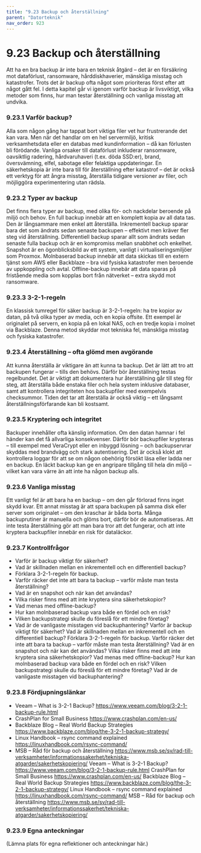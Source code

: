 ```yaml
---
title: "9.23 Backup och återställning"
parent: "Datorteknik"
nav_order: 923
---
```


# 9.23 Backup och återställning

Att ha en bra backup är inte bara en teknisk åtgärd – det är en försäkring mot dataförlust, ransomware, hårddiskhaverier, mänskliga misstag och katastrofer. Trots det är backup ofta något som prioriteras först efter att något gått fel. I detta kapitel går vi igenom varför backup är livsviktigt, vilka metoder som finns, hur man testar återställning och vanliga misstag att undvika.
### 9.23.1 Varför backup?
Alla som någon gång har tappat bort viktiga filer vet hur frustrerande det kan vara. Men när det handlar om en hel servermiljö, kritisk verksamhetsdata eller en databas med kundinformation – då kan förlusten bli förödande. Vanliga orsaker till dataförlust inkluderar ransomware, oavsiktlig radering, hårdvaruhaveri (t.ex. döda SSD:er), brand, översvämning, elfel, sabotage eller felaktiga uppdateringar. En säkerhetskopia är inte bara till för återställning efter katastrof – det är också ett verktyg för att ångra misstag, återställa tidigare versioner av filer, och möjliggöra experimentering utan rädsla.
### 9.23.2 Typer av backup
Det finns flera typer av backup, med olika för- och nackdelar beroende på miljö och behov. En full backup innebär att en komplett kopia av all data tas. Den är långsammare men enkel att återställa. Inkrementell backup sparar bara det som ändrats sedan senaste backupen – effektivt men kräver fler steg vid återställning. Differentiell backup sparar allt som ändrats sedan senaste fulla backup och är en kompromiss mellan snabbhet och enkelhet. Snapshot är en ögonblicksbild av ett system, vanligt i virtualiseringsmiljöer som Proxmox. Molnbaserad backup innebär att data skickas till en extern tjänst som AWS eller Backblaze – bra vid fysiska katastrofer men beroende av uppkoppling och avtal. Offline-backup innebär att data sparas på fristående media som kopplas bort från nätverket – extra skydd mot ransomware.
### 9.23.3 3-2-1-regeln
En klassisk tumregel för säker backup är 3-2-1-regeln: ha tre kopior av datan, på två olika typer av media, och en kopia offsite. Ett exempel är originalet på servern, en kopia på en lokal NAS, och en tredje kopia i molnet via Backblaze. Denna metod skyddar mot tekniska fel, mänskliga misstag och fysiska katastrofer.
### 9.23.4 Återställning – ofta glömd men avgörande
Att kunna återställa är viktigare än att kunna ta backup. Det är lätt att tro att backupen fungerar – tills den behövs. Därför bör återställning testas regelbundet. Det är viktigt att dokumentera hur återställning går till steg för steg, att återställa både enstaka filer och hela system inklusive databaser, samt att kontrollera integriteten hos backupfiler med exempelvis checksummor. Tiden det tar att återställa är också viktig – ett långsamt återställningsförfarande kan bli kostsamt.
### 9.23.5 Kryptering och integritet
Backuper innehåller ofta känslig information. Om den datan hamnar i fel händer kan det få allvarliga konsekvenser. Därför bör backupfiler krypteras – till exempel med VeraCrypt eller en inbyggd lösning – och backupservrar skyddas med brandvägg och stark autentisering. Det är också klokt att kontrollera loggar för att se om någon obehörig försökt läsa eller ladda ner en backup. En läckt backup kan ge en angripare tillgång till hela din miljö – vilket kan vara värre än att inte ha någon backup alls.
### 9.23.6 Vanliga misstag
Ett vanligt fel är att bara ha en backup – om den går förlorad finns inget skydd kvar. Ett annat misstag är att spara backupen på samma disk eller server som originalet – om den kraschar är båda borta. Många backuprutiner är manuella och glöms bort, därför bör de automatiseras. Att inte testa återställning gör att man bara tror att det fungerar, och att inte kryptera backupfiler innebär en risk för dataläckor.
### 9.23.7 Kontrollfrågor
- Varför är backup viktigt för säkerhet?
- Vad är skillnaden mellan en inkrementell och en differentiell backup?
- Förklara 3-2-1-regeln för backup.
- Varför räcker det inte att bara ta backup – varför måste man testa återställning?
- Vad är en snapshot och när kan det användas?
- Vilka risker finns med att inte kryptera sina säkerhetskopior?
- Vad menas med offline-backup?
- Hur kan molnbaserad backup vara både en fördel och en risk?
- Vilken backupstrategi skulle du föreslå för ett mindre företag?
- Vad är de vanligaste misstagen vid backuphantering?
Varför är backup viktigt för säkerhet?
Vad är skillnaden mellan en inkrementell och en differentiell backup?
Förklara 3-2-1-regeln för backup.
Varför räcker det inte att bara ta backup – varför måste man testa återställning?
Vad är en snapshot och när kan det användas?
Vilka risker finns med att inte kryptera sina säkerhetskopior?
Vad menas med offline-backup?
Hur kan molnbaserad backup vara både en fördel och en risk?
Vilken backupstrategi skulle du föreslå för ett mindre företag?
Vad är de vanligaste misstagen vid backuphantering?
### 9.23.8 Fördjupningslänkar
- Veeam – What is 3-2-1 Backup? https://www.veeam.com/blog/3-2-1-backup-rule.html
- CrashPlan for Small Business https://www.crashplan.com/en-us/
- Backblaze Blog – Real World Backup Strategies https://www.backblaze.com/blog/the-3-2-1-backup-strategy/
- Linux Handbook – rsync command explained https://linuxhandbook.com/rsync-command/
- MSB – Råd för backup och återställning https://www.msb.se/sv/rad-till-verksamheter/informationssakerhet/tekniska-atgarder/sakerhetskopiering/
Veeam – What is 3-2-1 Backup? https://www.veeam.com/blog/3-2-1-backup-rule.html
CrashPlan for Small Business https://www.crashplan.com/en-us/
Backblaze Blog – Real World Backup Strategies https://www.backblaze.com/blog/the-3-2-1-backup-strategy/
Linux Handbook – rsync command explained https://linuxhandbook.com/rsync-command/
MSB – Råd för backup och återställning https://www.msb.se/sv/rad-till-verksamheter/informationssakerhet/tekniska-atgarder/sakerhetskopiering/
### 9.23.9 Egna anteckningar
(Lämna plats för egna reflektioner och anteckningar här.)